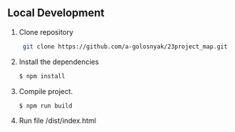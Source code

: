 ## Local Development


1. Clone repository
    ```bash
     git clone https://github.com/a-golosnyak/23project_map.git
    ```
1. Install the dependencies

   ```bash
   $ npm install
   ```

1. Compile project.

   ```bash
   $ npm run build
   ```

1. Run file /dist/index.html
